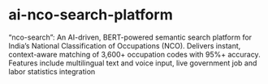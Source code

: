# ai-nco-search-platform
“nco-search”: An AI-driven, BERT-powered semantic search platform for India’s National Classification of Occupations (NCO). Delivers instant, context-aware matching of 3,600+ occupation codes with 95%+ accuracy. Features include multilingual text and voice input, live government job and labor statistics integration
